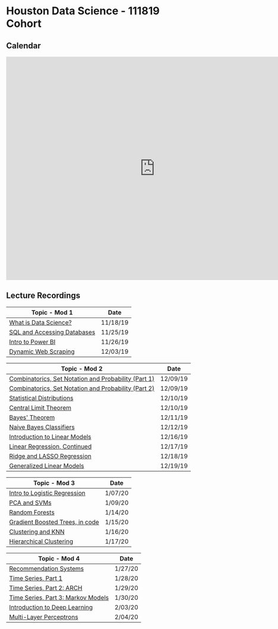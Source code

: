 # Houston Data Science - 111819 Cohort

## Calendar

<iframe src="https://calendar.google.com/calendar/embed?src=flatironschool.com_1cl1mteifodvi3u3hea22n7r1g%40group.calendar.google.com&ctz=America%2FChicago" style="border: 0" width="800" height="600" frameborder="0" scrolling="no"></iframe>

## Lecture Recordings

| Topic - Mod 1                                               | Date     |
| ----------------------------------------------------------- | -------- |
| [What is Data Science?](https://youtu.be/NXfaH2RTTYY)       | 11/18/19 |
| [SQL and Accessing Databases](https://youtu.be/grvXclddclA) | 11/25/19 |
| [Intro to Power BI](https://youtu.be/lHRDNPHMZ1w)           | 11/26/19 |
| [Dynamic Web Scraping](https://youtu.be/j2djlIiGfsQ)        | 12/03/19 |

| Topic - Mod 2                                                                        | Date     |
| ------------------------------------------------------------------------------------ | -------- |
| [Combinatorics, Set Notation and Probability (Part 1)](https://youtu.be/6gDlGM_jH2k) | 12/09/19 |
| [Combinatorics, Set Notation and Probability (Part 2)](https://youtu.be/C0wvSzcpvzE) | 12/09/19 |
| [Statistical Distributions](https://youtu.be/x0XOePv9JeY)                            | 12/10/19 |
| [Central Limit Theorem](https://youtu.be/3fdBsRRi9c0)                                | 12/10/19 |
| [Bayes' Theorem](https://youtu.be/mUH9vteDIBQ)                                       | 12/11/19 |
| [Naive Bayes Classifiers](https://youtu.be/_mtfZFwyZG8)                              | 12/12/19 |
| [Introduction to Linear Models](https://youtu.be/0xPfCYYqlpw)                        | 12/16/19 |
| [Linear Regression, Continued](https://youtu.be/pLBxljUaInY)                         | 12/17/19 |
| [Ridge and LASSO Regression](https://youtu.be/Rm_qYT_IUIQ)                           | 12/18/19 |
| [Generalized Linear Models](https://youtu.be/U1hH4Sh7hJc)                            | 12/19/19 |

| Topic - Mod 3                                                   | Date    |
| --------------------------------------------------------------- | ------- |
| [Intro to Logistic Regression](https://youtu.be/x2UVG2GcbPc)    | 1/07/20 |
| [PCA and SVMs](https://youtu.be/zGM4i2SoM-Y)                    | 1/09/20 |
| [Random Forests](https://youtu.be/ttpcmO7OAtw)                  | 1/14/20 |
| [Gradient Boosted Trees, in code](https://youtu.be/WhPxpLgPh2E) | 1/15/20 |
| [Clustering and KNN](https://youtu.be/zGAvn8Tp6KE)              | 1/16/20 |
| [Hierarchical Clustering](https://youtu.be/bUepXAOUZj8)         | 1/17/20 |

| Topic - Mod 4                                                      | Date    |
| ------------------------------------------------------------------ | ------- |
| [Recommendation Systems](https://youtu.be/BQGKb5uQsO0)             | 1/27/20 | 
| [Time Series, Part 1](https://youtu.be/pxsbAYxOgEk)                | 1/28/20 |
| [Time Series, Part 2: ARCH](https://youtu.be/zLi5CqUGWf8)          | 1/29/20 |
| [Time Series, Part 3: Markov Models](https://youtu.be/JJk4JXozy9Q) | 1/30/20 |
| [Introduction to Deep Learning](https://youtu.be/rf4gM_neugU)      | 2/03/20 |
| [Multi-Layer Perceptrons](https://youtu.be/9qtAeobEjm0)            | 2/04/20 |
